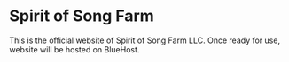# Spirit of Song Farm

This is the official website of Spirit of Song Farm LLC. Once ready for use, website will be hosted on BlueHost.
